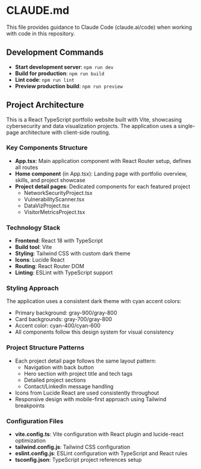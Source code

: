 # CLAUDE.md

This file provides guidance to Claude Code (claude.ai/code) when working with code in this repository.

## Development Commands

- **Start development server**: `npm run dev`
- **Build for production**: `npm run build`
- **Lint code**: `npm run lint`
- **Preview production build**: `npm run preview`

## Project Architecture

This is a React TypeScript portfolio website built with Vite, showcasing cybersecurity and data visualization projects. The application uses a single-page architecture with client-side routing.

### Key Components Structure

- **App.tsx**: Main application component with React Router setup, defines all routes
- **Home component** (in App.tsx): Landing page with portfolio overview, skills, and project showcase
- **Project detail pages**: Dedicated components for each featured project
  - NetworkSecurityProject.tsx
  - VulnerabilityScanner.tsx  
  - DataVizProject.tsx
  - VisitorMetricsProject.tsx

### Technology Stack

- **Frontend**: React 18 with TypeScript
- **Build tool**: Vite
- **Styling**: Tailwind CSS with custom dark theme
- **Icons**: Lucide React
- **Routing**: React Router DOM
- **Linting**: ESLint with TypeScript support

### Styling Approach

The application uses a consistent dark theme with cyan accent colors:
- Primary background: gray-900/gray-800
- Card backgrounds: gray-700/gray-800  
- Accent color: cyan-400/cyan-600
- All components follow this design system for visual consistency

### Project Structure Patterns

- Each project detail page follows the same layout pattern:
  - Navigation with back button
  - Hero section with project title and tech tags
  - Detailed project sections
  - Contact/LinkedIn message handling
- Icons from Lucide React are used consistently throughout
- Responsive design with mobile-first approach using Tailwind breakpoints

### Configuration Files

- **vite.config.ts**: Vite configuration with React plugin and lucide-react optimization
- **tailwind.config.js**: Tailwind CSS configuration
- **eslint.config.js**: ESLint configuration with TypeScript and React rules
- **tsconfig.json**: TypeScript project references setup